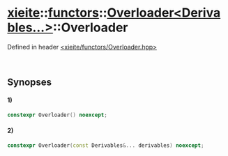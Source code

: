 # [xieite](../../../xieite.md)\:\:[functors](../../../functors.md)\:\:[Overloader\<Derivables...\>](../../Overloader.md)\:\:Overloader
Defined in header [<xieite/functors/Overloader.hpp>](../../../../include/xieite/functors/Overloader.hpp)

&nbsp;

## Synopses
#### 1)
```cpp
constexpr Overloader() noexcept;
```
#### 2)
```cpp
constexpr Overloader(const Derivables&... derivables) noexcept;
```
